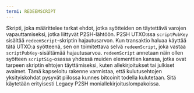 ```yaml
---
termi: REDEEMSCRIPT
---
```


Skripti, joka määrittelee tarkat ehdot, jotka syötteiden on täytettävä varojen vapauttamiseksi, jotka liittyvät P2SH-lähtöön. P2SH UTXO:ssa `scriptPubKey` sisältää `redeemScript`-skriptin hajautusarvon. Kun transaktio haluaa käyttää tätä UTXO:a syötteenä, sen on toimitettava selvä `redeemScript`, joka vastaa `scriptPubKey`-sisältämää hajautusarvoa. `redeemScript` annetaan näin ollen syötteen `scriptSig`-osassa yhdessä muiden elementtien kanssa, jotka ovat tarpeen skriptin ehtojen täyttämiseksi, kuten allekirjoitukset tai julkiset avaimet. Tämä kapseloitu rakenne varmistaa, että kulutusehtojen yksityiskohdat pysyvät piilossa kunnes bitcoinit todella kulutetaan. Sitä käytetään erityisesti Legacy P2SH moniallekirjoituslompakoissa.